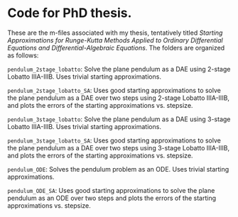 # Code for PhD thesis.

These are the m-files associated with my thesis, tentatively titled _Starting Approximations for Runge-Kutta Methods Applied to Ordinary Differential Equations and Differential-Algebraic Equations_.  The folders are organized as follows:

`pendulum_2stage_lobatto`: Solve the plane pendulum as a DAE using 2-stage Lobatto IIIA-IIIB.  Uses trivial starting approximations.

`pendulum_2stage_lobatto_SA`: Uses good starting approximations to solve the plane pendulum as a DAE over two steps using 2-stage Lobatto IIIA-IIIB, and plots the errors of the starting approximations vs. stepsize.

`pendulum_3stage_lobatto`: Solve the plane pendulum as a DAE using 3-stage Lobatto IIIA-IIIB.  Uses trivial starting approximations.

`pendulum_3stage_lobatto_SA`: Uses good starting approximations to solve the plane pendulum as a DAE over two steps using 3-stage Lobatto IIIA-IIIB, and plots the errors of the starting approximations vs. stepsize.

`pendulum_ODE`: Solves the pendulum problem as an ODE.  Uses trivial starting approximations.

`pendulum_ODE_SA`: Uses good starting approximations to solve the plane pendulum as an ODE over two steps and plots the errors of the starting approximations vs. stepsize.

